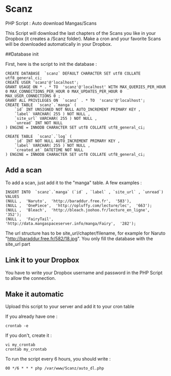Scanz
=====

PHP Script : Auto download Mangas/Scans

This Script will download the last chapters of the Scans you like in your Dropbox (it creates a /Scanz folder).
Make a cron and your favorite Scans will be downloaded automatically in your Dropbox.

##Database init

First, here is the script to init the database :

	CREATE DATABASE  `scanz` DEFAULT CHARACTER SET utf8 COLLATE utf8_general_ci;
	CREATE USER 'scanz'@'localhost';
	GRANT USAGE ON * . * TO  'scanz'@'localhost' WITH MAX_QUERIES_PER_HOUR 0 MAX_CONNECTIONS_PER_HOUR 0 MAX_UPDATES_PER_HOUR 0 MAX_USER_CONNECTIONS 0 ;
	GRANT ALL PRIVILEGES ON  `scanz` . * TO  'scanz'@'localhost';
	CREATE TABLE  `scanz`.`manga` (
		`id` INT UNSIGNED NOT NULL AUTO_INCREMENT PRIMARY KEY ,
		`label` VARCHAR( 255 ) NOT NULL ,
		`site_url` VARCHAR( 255 ) NOT NULL ,
		`unread` INT NOT NULL
	) ENGINE = INNODB CHARACTER SET utf8 COLLATE utf8_general_ci;

	CREATE TABLE  `scanz`.`log` (
		`id` INT NOT NULL AUTO_INCREMENT PRIMARY KEY ,
		`label` VARCHAR( 255 ) NOT NULL ,
		`created_at` DATETIME NOT NULL
	) ENGINE = INNODB CHARACTER SET utf8 COLLATE utf8_general_ci;

## Add a scan
	
To add a scan, just add it to the "manga" table.
A few examples :

	INSERT INTO  `scanz`.`manga` (`id` , `label` , `site_url` , `unread`) VALUES 
	(NULL ,  'Naruto',  'http://baraddur.free.fr',  '583'), 
	(NULL ,  'OnePiece',  'http://opluffy.com/lecture/lec',  '663');
	(NULL ,  'Bleach',  'http://bleach.joohoo.fr/lecture_en_ligne',  '352');
	(NULL ,  'FairyTail',  'http://data.mangaspaceserver.info/manga/Fairy',  '282');

The url structure has to be site_url/chapter/filename, for example for Naruto "http://baraddur.free.fr/582/18.jpg". You only fill the database with the site_url part

## Link it to your Dropbox

You have to write your Dropbox username and password in the PHP Script to allow the connection.

## Make it automatic

Upload this script to your server and add it to your cron table

If you already have one :

    crontab -e

If you don't, create it :

    vi my_crontab
    crontab my_crontab

To run the script every 6 hours, you should write :

    00 */6 * * * php /var/www/Scanz/auto_dl.php


